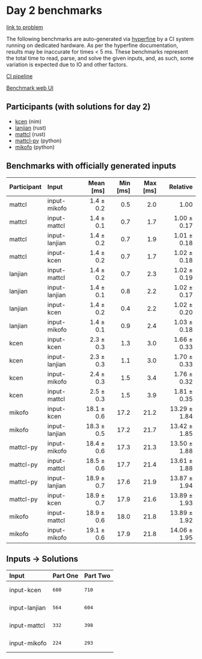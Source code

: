 # Day 2 benchmarks

[link to problem](https://adventofcode.com/2024/day/2)

The following benchmarks are auto-generated via
[hyperfine](https://github.com/sharkdp/hyperfine) by a CI system running on
dedicated hardware. As per the hyperfine documentation, results may be
inaccurate for times < 5 ms. These benchmarks represent the total time to read,
parse, and solve the given inputs, and, as such, some variation is expected due
to IO and other factors.

[CI pipeline](http://ci.papercode.net:8080/teams/main/pipelines/aoc2024)

[Benchmark web UI](https://aoc.ancalagon.black)


## Participants (with solutions for day 2)

- [kcen](https://github.com/kcen/aoc2024) (nim)
- [lanjian](https://github.com/lanjian/aoc-2024) (rust)
- [mattcl](https://github.com/mattcl/aoc2024) (rust)
- [mattcl-py](https://github.com/mattcl/aoc2024-py) (python)
- [mikofo](https://github.com/mikofo/aoc2024) (python)


## Benchmarks with officially generated inputs

| Participant | Input | Mean [ms] | Min [ms] | Max [ms] | Relative |
|:---|:---|---:|---:|---:|---:|
| mattcl | input-mikofo | 1.4 ± 0.2 | 0.5 | 2.0 | 1.00 |
| mattcl | input-mattcl | 1.4 ± 0.1 | 0.7 | 1.7 | 1.00 ± 0.17 |
| mattcl | input-lanjian | 1.4 ± 0.2 | 0.7 | 1.9 | 1.01 ± 0.18 |
| mattcl | input-kcen | 1.4 ± 0.2 | 0.7 | 1.7 | 1.02 ± 0.18 |
| lanjian | input-mattcl | 1.4 ± 0.2 | 0.7 | 2.3 | 1.02 ± 0.19 |
| lanjian | input-lanjian | 1.4 ± 0.1 | 0.8 | 2.2 | 1.02 ± 0.17 |
| lanjian | input-kcen | 1.4 ± 0.2 | 0.4 | 2.2 | 1.02 ± 0.20 |
| lanjian | input-mikofo | 1.4 ± 0.1 | 0.9 | 2.4 | 1.03 ± 0.18 |
| kcen | input-kcen | 2.3 ± 0.3 | 1.3 | 3.0 | 1.66 ± 0.33 |
| kcen | input-lanjian | 2.3 ± 0.3 | 1.1 | 3.0 | 1.70 ± 0.33 |
| kcen | input-mikofo | 2.4 ± 0.3 | 1.5 | 3.4 | 1.76 ± 0.32 |
| kcen | input-mattcl | 2.5 ± 0.3 | 1.5 | 3.9 | 1.81 ± 0.35 |
| mikofo | input-kcen | 18.1 ± 0.6 | 17.2 | 21.2 | 13.29 ± 1.84 |
| mikofo | input-lanjian | 18.3 ± 0.5 | 17.2 | 21.7 | 13.42 ± 1.85 |
| mattcl-py | input-mikofo | 18.4 ± 0.6 | 17.3 | 21.3 | 13.50 ± 1.88 |
| mattcl-py | input-mattcl | 18.5 ± 0.6 | 17.7 | 21.4 | 13.61 ± 1.88 |
| mattcl-py | input-lanjian | 18.9 ± 0.7 | 17.6 | 21.9 | 13.87 ± 1.94 |
| mattcl-py | input-kcen | 18.9 ± 0.7 | 17.9 | 21.6 | 13.89 ± 1.93 |
| mikofo | input-mattcl | 18.9 ± 0.6 | 18.0 | 21.8 | 13.89 ± 1.92 |
| mikofo | input-mikofo | 19.1 ± 0.6 | 17.9 | 21.8 | 14.06 ± 1.95 |


## Inputs -> Solutions

| Input | Part One | Part Two |
|:---|:---|:---|
|input-kcen|<pre>680</pre>|<pre>710</pre>|
|input-lanjian|<pre>564</pre>|<pre>604</pre>|
|input-mattcl|<pre>332</pre>|<pre>398</pre>|
|input-mikofo|<pre>224</pre>|<pre>293</pre>|